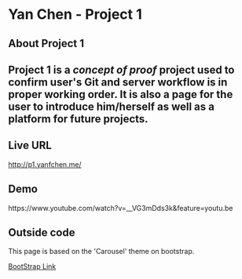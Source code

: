<h1> Yan Chen - Project 1 </h1>
<h2> About Project 1 <h2>
<p> Project 1 is a <i>concept of proof</i> project used to confirm user's Git and server workflow is in proper working order. It is also a page for the user to introduce him/herself as well as a platform for future projects.
</p>
<h2> Live URL</h2>
<p><a href= "http://p1.yanfchen.me/"> http://p1.yanfchen.me/</a>
</p>
<h2>Demo</h2>
<p> https://www.youtube.com/watch?v=__VG3mDds3k&feature=youtu.be </p>
<h2> Outside code </h2>
<p>This page is based on the 'Carousel' theme on bootstrap.</p>
<p> <a href="http://getbootstrap.com/examples/carousel/"> BootStrap Link </a></p>
